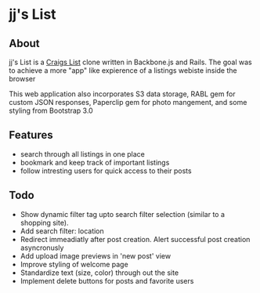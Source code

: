 # jj's List

## About

jj's List is a [Craigs List](https:www.craigslist.com) clone written in Backbone.js and Rails. The goal was to achieve a more "app" like expierence of a listings webiste inside the browser

This web application also incorporates S3 data storage, RABL gem for custom JSON responses, Paperclip gem for photo mangement, and some styling from Bootstrap 3.0

## Features

* search through all listings in one place
* bookmark and keep track of important listings
* follow intresting users for quick access to their posts

## Todo
* Show dynamic filter tag upto search filter selection (similar to a shopping site).
* Add search filter: location
* Redirect immeadiatly after post creation. Alert successful post creation asyncronusly
* Add upload image previews in 'new post' view
* Improve styling of welcome page
* Standardize text (size, color) through out the site
* Implement delete buttons for posts and favorite users

